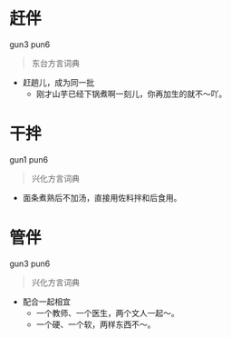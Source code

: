 # 赶伴
gun3 pun6
> 东台方言词典
- 赶趟儿，成为同一批
  - 刚才山芋已经下锅煮啊一刻儿，你再加生的就不～吖。

# 干拌
gun1 pun6
> 兴化方言词典
- 面条煮熟后不加汤，直接用佐料拌和后食用。

# 管伴
gun3 pun6
> 兴化方言词典
- 配合一起相宜
  - 一个教师、一个医生，两个文人一起～。
  - 一个硬、一个软，两样东西不～。
